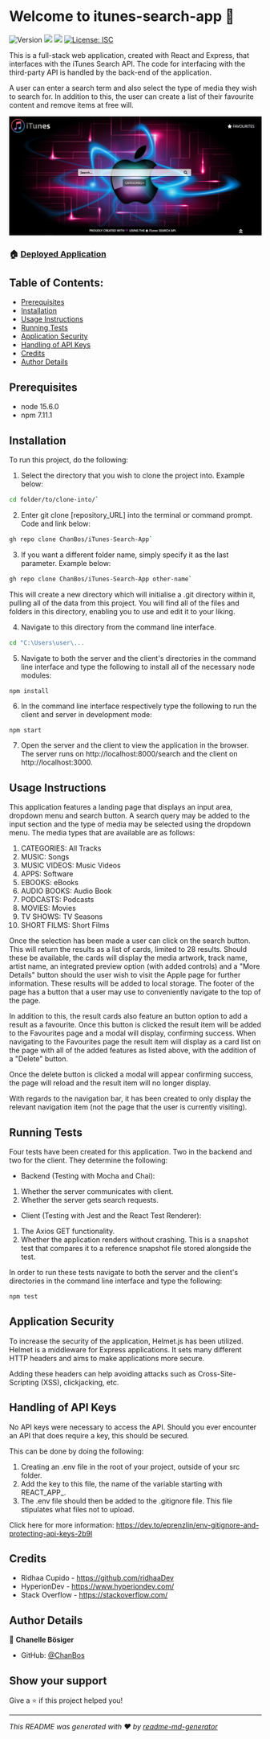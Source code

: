 <h1>Welcome to itunes-search-app 👋</h1>
<p>
  <img alt="Version" src="https://img.shields.io/badge/version-1.0.0-blue.svg?cacheSeconds=2592000" />
  <img src="https://img.shields.io/badge/node-15.6.0-blue.svg" />
  <img src="https://img.shields.io/badge/npm-7.11.1-blue.svg" />
  <a href="#" target="_blank">
    <img alt="License: ISC" src="https://img.shields.io/badge/License-ISC-yellow.svg" />
  </a>
</p>

This is a full-stack web application, created with React and Express, that interfaces with the iTunes Search API. The code for interfacing with the third-party API is handled by the back-end of the application. 

A user can enter a search term and also select the type of media they wish to search for. In addition to this, the user can create a list of their favourite content and remove items at free will. 

![iTunes Search App](https://github.com/ChanBos/iTunes-Search-App/blob/master/client/public/images/iTunes%20Search%20App.jpg)

### 🏠 [Deployed Application](https://itunes-search-app-heroku.herokuapp.com/)

## Table of Contents:

- [Prerequisites](#prerequisites)
- [Installation](#installation)
- [Usage Instructions](#usage-instructions)
- [Running Tests](#running-tests)
- [Application Security](#application-security)
- [Handling of API Keys](#handling-of-api-keys)
- [Credits](#credits)
- [Author Details](#author-details)


## Prerequisites

- node 15.6.0
- npm 7.11.1

## Installation

To run this project, do the following:

1. Select the directory that you wish to clone the project into. Example below:

```sh
cd folder/to/clone-into/`
```

2. Enter git clone [repository_URL] into the terminal or command prompt. Code and link below:

```sh
gh repo clone ChanBos/iTunes-Search-App`
```

3. If you want a different folder name, simply specify it as the last parameter. Example below:

```sh
gh repo clone ChanBos/iTunes-Search-App other-name`
```

This will create a new directory which will initialise a .git directory within it, pulling all of the data from this project. You will find all of the files and folders in this directory, enabling you to use and edit it to your liking.

4. Navigate to this directory from the command line interface.

```sh
cd "C:\Users\user\...
```

5. Navigate to both the server and the client's directories in the command line interface and type the following to install all of the necessary node modules:

```sh
npm install
```

6. In the command line interface respectively type the following to run the client and server in development mode:

```
npm start
```

7. Open the server and the client to view the application in the browser. The server runs on http://localhost:8000/search and the client on http://localhost:3000.

## Usage Instructions

This application features a landing page that displays an input area, dropdown menu and search button. A search query may be added to the input section and the type of media may be selected using the dropdown menu. The media types that are available are as follows:

1. CATEGORIES: All Tracks
2. MUSIC: Songs
3. MUSIC VIDEOS: Music Videos
4. APPS: Software
5. EBOOKS: eBooks
6. AUDIO BOOKS: Audio Book
7. PODCASTS: Podcasts
8. MOVIES: Movies
9. TV SHOWS: TV Seasons
10. SHORT FILMS: Short Films

Once the selection has been made a user can click on the search button. This will return the results as a list of cards, limited to 28 results. Should these be available, the cards will display the media artwork, track name, artist name, an integrated preview option (with added controls) and a "More Details" button should the user wish to visit the Apple page for further information. These results will be added to local storage. The footer of the page has a button that a user may use to conveniently navigate to the top of the page.

In addition to this, the result cards also feature an button option to add a result as a favourite. Once this button is clicked the result item will be added to the Favourites page and a modal will display, confirming success. When navigating to the Favourites page the result item will display as a card list on the page with all of the added features as listed above, with the addition of a "Delete" button.

Once the delete button is clicked a modal will appear confirming success, the page will reload and the result item will no longer display.

With regards to the navigation bar, it has been created to only display the relevant navigation item (not the page that the user is currently visiting).

## Running Tests

Four tests have been created for this application. Two in the backend and two for the client. They determine the following:

- Backend (Testing with Mocha and Chai):
1. Whether the server communicates with client.
2. Whether the server gets search requests.

- Client (Testing with Jest and the React Test Renderer):
1. The Axios GET functionality.
2. Whether the application renders without crashing. This is a snapshot test that compares it to a reference snapshot file stored alongside the test.

In order to run these tests navigate to both the server and the client's directories in the command line interface and type the following:

```sh
npm test
```

## Application Security

To increase the security of the application, Helmet.js has been utilized. Helmet is a middleware for Express applications. It sets many different HTTP headers and aims to make applications more secure.

Adding these headers can help avoiding attacks such as Cross-Site-Scripting (XSS), clickjacking, etc.

## Handling of API Keys

No API keys were necessary to access the API. Should you ever encounter an API that does require a key, this should be secured.

This can be done by doing the following:
1. Creating an .env file in the root of your project, outside of your src folder.
2. Add the key to this file, the name of the variable starting with REACT_APP_.
3. The .env file should then be added to the .gitignore file. This file stipulates what files not to upload.

Click here for more information: https://dev.to/eprenzlin/env-gitignore-and-protecting-api-keys-2b9l

## Credits

- Ridhaa Cupido - https://github.com/ridhaaDev
- HyperionDev - https://www.hyperiondev.com/
- Stack Overflow - https://stackoverflow.com/

## Author Details

👤 **Chanelle Bösiger**

* GitHub: [@ChanBos](https://github.com/ChanBos)

## Show your support

Give a ⭐️ if this project helped you!

***
_This README was generated with ❤️ by [readme-md-generator](https://github.com/kefranabg/readme-md-generator)_
